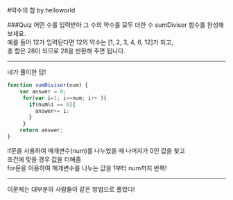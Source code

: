 #약수의 합 by.helloworld

###Quiz
어떤 수를 입력받아 그 수의 약수를 모두 더한 수 sumDivisor 함수를 완성해 보세요.    
예를 들어 12가 입력된다면 12의 약수는 [1, 2, 3, 4, 6, 12]가 되고,   
총 합은 28이 되므로 28을 반환해 주면 됩니다.  


---

내가 풀이한 답!
```js
function sumDivisor(num) {
    var answer = 0;
     for(var i=1; i<=num; i++ ){
       if(num%i == 0){
         answer+= i;
       }
     }
    return answer;
}
```

if문을 사용하여 매개변수(num)를 나누었을 때 나머지가 0인 값을 찾고   
조건에 맞을 경우 값을 더해줌  
for문을 이용하여 매개변수를 나누는 값을 1부터 num까지 반복!  


----  
이문제는 대부분의 사람들이 같은 방법으로 풀었다!

